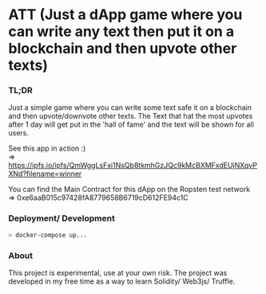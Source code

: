 # ATT (Just a dApp game where you can write any text then put it on a blockchain and then upvote other texts)

### TL;DR
Just a simple game where you can write some text safe it on a blockchain and then upvote/downvote other texts. 
The Text that hat the most upvotes after 1 day will get put in the 'hall of fame' and the text will be shown for all users.

See this app in action :) <br>
=> https://ipfs.io/ipfs/QmWggLsFxi1NsQb8tkmhGzJQc9kMcBXMFxdEUjNXqvPXNd?filename=winner

You can find the Main Contract for this dApp on the Ropsten test network <br>
=> 0xe6aaB015c97428fA8779658B6719cD612FE94c1C

### Deployment/ Development

```bash
> docker-compose up...
```

### About

This project is experimental, use at your own risk. The project was developed in my free time as a way to learn Solidity/ Web3js/ Truffle.
